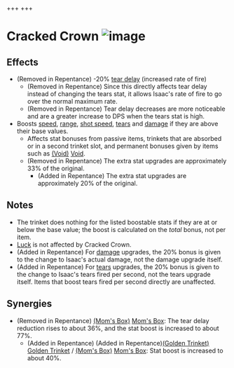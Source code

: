 +++
+++

 # Cracked Crown ![image](/image/Cracked_Crown.png) 

Effects
---------


* (Removed in Repentance) -20% [tear delay](/wiki/Tear_delay "Tear delay") (increased rate of fire)
	+ (Removed in Repentance) Since this directly affects tear delay instead of changing the tears stat, it allows Isaac's rate of fire to go over the normal maximum rate.
	+ (Removed in Repentance) Tear delay decreases are more noticeable and are a greater increase to DPS when the tears stat is high.
* Boosts [speed](/wiki/Speed "Speed"), [range](/wiki/Range "Range"), [shot speed](/wiki/Shot_speed "Shot speed"), [tears](/wiki/Tears "Tears") and [damage](/wiki/Damage "Damage") if they are above their base values.
	+ Affects stat bonuses from passive items, trinkets that are absorbed or in a second trinket slot, and permanent bonuses given by items such as [(Void)](/wiki/Void "Void") [Void](/wiki/Void "Void").
	+ (Removed in Repentance) The extra stat upgrades are approximately 33% of the original.
		- (Added in Repentance) The extra stat upgrades are approximately 20% of the original.


Notes
-------


* The trinket does nothing for the listed boostable stats if they are at or below the base value; the boost is calculated on the *total* bonus, not per item.
* [Luck](/wiki/Luck "Luck") is not affected by Cracked Crown.
* (Added in Repentance) For [damage](/wiki/Damage "Damage") upgrades, the 20% bonus is given to the change to Isaac's actual damage, not the damage upgrade itself.
* (Added in Repentance) For [tears](/wiki/Tears "Tears") upgrades, the 20% bonus is given to the change to Isaac's tears fired per second, not the tears upgrade itself. Items that boost tears fired per second directly are unaffected.


Synergies
-----------


* (Removed in Repentance) [(Mom's Box)](/wiki/Mom%27s_Box "Mom's Box") [Mom's Box](/wiki/Mom%27s_Box "Mom's Box"): The tear delay reduction rises to about 36%, and the stat boost is increased to about 77%.
	+ (Added in Repentance) (Added in Repentance)[(Golden Trinket)](/wiki/Golden_Trinket "Golden Trinket") [Golden Trinket](/wiki/Golden_Trinket "Golden Trinket") / [(Mom's Box)](/wiki/Mom%27s_Box "Mom's Box") [Mom's Box](/wiki/Mom%27s_Box "Mom's Box"): Stat boost is increased to about 40%.


  




